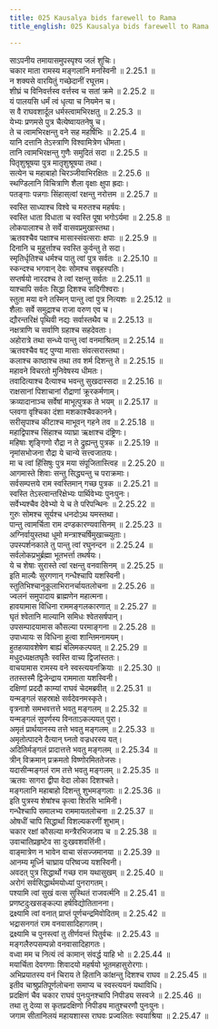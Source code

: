 ```yaml
---
title: 025 Kausalya bids farewell to Rama
title_english: 025 Kausalya bids farewell to Rama

---
```

<div class="audioEmbed"  caption="श्रीराम-हरिसीताराममूर्ति-घनपाठिभ्यां वचनम्" src="https://archive.org/download/Ramayana-recitation-Sriram-harisItArAmamUrti-Ghanapaati-v2/Kanda_2/Kanda_2_AYK-025-Kousalya_Ashirvachanam.mp3"></div>

  
साऽपनीय तमायासमुपस्पृश्य जलं शुचिः।  
चकार माता रामस्य मङ्गलानि मनस्विनी ॥ 2.25.1 ॥   
न शक्यसे वारयितुं गच्छेदानीं रघूत्तम।  
शीघ्रं च विनिवर्त्तस्व वर्त्तस्व च सतां क्रमे ॥ 2.25.2 ॥   
यं पालयसि धर्मं त्वं धृत्या च नियमेन च।  
स वै राघवशार्दूल धर्मस्त्वामभिरक्षतु ॥ 2.25.3 ॥   
येभ्यः प्रणमसे पुत्र चैत्येष्वायतनेषु च।  
ते च त्वामभिरक्षन्तु वने सह महर्षिभिः ॥ 2.25.4 ॥   
यानि दत्तानि तेऽस्त्राणि विश्वामित्रेण धीमता।  
तानि त्वामभिरक्षन्तु गुणैः समुदितं सदा ॥ 2.25.5 ॥   
पितृशुश्रूषया पुत्र मातृशुश्रूषया तथा।  
सत्येन च महाबाहो चिरञ्जीवाभिरक्षितः ॥ 2.25.6 ॥   
स्थण्डिलानि विचित्राणि शैला वृक्षाः क्षुपा ह्रदाः।  
पतङ्गाः पन्नगाः सिंहास्त्वां रक्षन्तु नरोत्तम ॥ 2.25.7 ॥   
स्वस्ति साध्याश्च विश्वे च मरुतश्च महर्षयः।  
स्वस्ति धाता विधाता च स्वस्ति पूषा भगोऽर्यमा ॥ 2.25.8 ॥   
लोकपालाश्च ते सर्वे वासवप्रमुखास्तथा।  
ऋतवश्चैव पक्षाश्च मासास्संवत्सराः क्षपाः ॥ 2.25.9 ॥   
दिनानि च मुहूर्त्ताश्च स्वस्ति कुर्वन्तु ते सदा।  
स्मृतिर्धृतिश्च धर्मश्च पातु त्वां पुत्र सर्वतः ॥ 2.25.10 ॥   
स्कन्दश्च भगवान् देवः सोमश्च सबृहस्पतिः।  
सप्तर्षयो नारदश्च ते त्वां रक्षन्तु सर्वतः ॥ 2.25.11 ॥   
याश्चापि सर्वतः सिद्धा दिशश्च सदिगीश्वराः।  
स्तुता मया वने तस्मिन् पान्तु त्वां पुत्र नित्यशः ॥ 2.25.12 ॥   
शैलाः सर्वे समुद्राश्च राजा वरुण एव च।  
द्यौरन्तरिक्षं पृथिवी नद्यः सर्वास्तथैव च ॥ 2.25.13 ॥   
नक्षत्राणि च सर्वाणि ग्रहाश्च सहदेवताः।  
अहोरात्रे तथा सन्ध्ये पान्तु त्वां वनमाश्रितम् ॥ 2.25.14 ॥   
ऋतवश्चैव षट् पुण्या मासाः संवत्सरास्तथा।  
कलाश्च काष्ठाश्च तथा तव शर्म दिशन्तु ते ॥ 2.25.15 ॥   
महावने विचरतो मुनिवेषस्य धीमतः।  
तवादित्याश्च दैत्याश्च भवन्तु सुखदास्सदा ॥ 2.25.16 ॥   
राक्षसानां पिशाचानां रौद्राणां क्रूरकर्मणाम्।  
क्रव्यादानाञ्च सर्वेषां माभूत्पुत्रक ते भयम् ॥ 2.25.17 ॥   
प्लवगा वृश्चिका दंशा मशकाश्चैवकानने।  
सरीसृपाश्च कीटाश्च माभूवन् गहने तव ॥ 2.25.18 ॥   
महाद्विपाश्च सिंहाश्च व्याघ्रा ऋक्षाश्च दंष्ट्रिणः।  
महिषाः शृङ्गिणो रौद्रा न ते द्रुह्यन्तु पुत्रक ॥ 2.25.19 ॥   
नृमांसभोजना रौद्रा ये चान्ये सत्त्वजातयः।  
मा च त्वां हिंसिषुः पुत्र मया संपूजितास्त्विह ॥ 2.25.20 ॥   
आगमास्ते शिवाः सन्तु सिद्ध्यन्तु च पराक्रमाः।  
सर्वसम्पत्तये राम स्वस्तिमान् गच्छ पुत्रक ॥ 2.25.21 ॥   
स्वस्ति तेऽस्त्वान्तरिक्षेभ्यः पार्थिवेभ्यः पुनःपुनः।  
सर्वेभ्यश्चैव देवेभ्यो ये च ते परिपन्थिनः ॥ 2.25.22 ॥   
गुरुः सोमश्च सूर्यश्च धनदोऽथ यमस्तथा।  
पान्तु त्वामर्चिता राम दण्डकारण्यवासिनम् ॥ 2.25.23 ॥   
अग्निर्वायुस्तथा धूमो मन्त्राश्चर्षिमुखाच्च्युताः।  
उपस्पर्शनकाले तु पान्तु त्वां रघुनन्दन ॥ 2.25.24 ॥   
सर्वलोकप्रभुर्ब्रह्मा भूतभर्त्ता तथर्षयः।  
ये च शेषाः सुरास्ते त्वां रक्षन्तु वनवासिनम् ॥ 2.25.25 ॥   
इति माल्यैः सुरगणान् गन्धैश्चापि यशस्विनी।  
स्तुतिभिश्चानुकूलाभिरानर्चायतलोचना ॥ 2.25.26 ॥   
ज्वलनं समुपादाय ब्राह्मणेन महात्मना।  
हावयामास विधिना राममङ्गलकारणात् ॥ 2.25.27 ॥   
घृतं श्वेतानि माल्यानि समिधः श्वेतसर्षपान्।  
उपसम्पादयामास कौसल्या परमाङ्गना ॥ 2.25.28 ॥   
उपाध्यायः स विधिना हुत्वा शान्तिमनामयम्।  
हुतहव्यावशेषेण बाह्यं बलिमकल्पयत् ॥ 2.25.29 ॥   
मधुदध्यक्षतघृतैः स्वस्ति वाच्य द्विजांस्ततः।  
वाचयामास रामस्य वने स्वस्त्ययनक्रियाः ॥ 2.25.30 ॥   
ततस्तस्मै द्विजेन्द्राय राममाता यशस्विनी।  
दक्षिणां प्रददौ काम्यां राघवं चेदमब्रवीत् ॥ 2.25.31 ॥   
यन्मङ्गलं सहस्राक्षे सर्वदेवनमस्कृते।  
वृत्रनाशे समभवत्तत्ते भवतु मङ्गलम् ॥ 2.25.32 ॥   
यन्मङ्गलं सुपर्णस्य विनताऽकल्पयत् पुरा।  
अमृतं प्रार्थयानस्य तत्ते भवतु मङ्गलम् ॥ 2.25.33 ॥   
अमृतोत्पादने दैत्यान् घ्नतो वज्रधरस्य यत्।  
अदितिर्मङ्गलं प्रादात्तत्ते भवतु मङ्गलम् ॥ 2.25.34 ॥   
त्रीन् विक्रमान् प्रक्रमतो विष्णोरमिततेजसः।  
यदासीन्मङ्गलं राम तत्ते भवतु मङ्गलम् ॥ 2.25.35 ॥   
ऋतवः सागरा द्वीपा वेदा लोका दिशश्चते।  
मङ्गलानि महाबाहो दिशन्तु शुभमङ्गलाः ॥ 2.25.36 ॥   
इति पुत्रस्य शेषांश्च कृत्वा शिरसि भामिनी।  
गन्धैश्चापि समालभ्य राममायतलोचना ॥ 2.25.37 ॥   
ओषधीं चापि सिद्धार्थां विशल्यकरणीं शुभाम्।  
चकार रक्षां कौसल्या मन्त्रैरभिजजाप च ॥ 2.25.38 ॥   
उवाचातिप्रहृष्टेव सा दुःखवशवर्त्तिनी।  
वाङ्मात्रेण न भावेन वाचा संसज्जमानया ॥ 2.25.39 ॥   
आनम्य मूर्ध्नि चाघ्राय परिष्वज्य यशस्विनी।  
अवदत् पुत्र सिद्धार्थो गच्छ राम यथासुखम् ॥ 2.25.40 ॥   
अरोगं सर्वसिद्धार्थमयोध्यां पुनरागतम्।  
पश्यामि त्वां सुखं वत्स सुस्थितं राजवर्त्मनि ॥ 2.25.41 ॥   
प्रणष्टदुःखसङ्कल्पा हर्षविद्योतितानना।  
द्रक्ष्यामि त्वां वनात् प्राप्तं पूर्णचन्द्रमिवोदितम् ॥ 2.25.42 ॥   
भद्रासनगतं राम वनवासादिहागतम्।  
द्रक्ष्यामि च पुनस्त्वां तु तीर्णवन्तं पितुर्वचः ॥ 2.25.43 ॥   
मङ्गलैरुपसम्पन्नो वनवासादिहागतः।  
वध्वा मम च नित्यं त्वं कामान् संवर्द्ध याहि भो ॥ 2.25.44 ॥   
मयार्चिता देवगणाः शिवादयो महर्षयो भूतमहासुरोरगाः।  
अभिप्रयातस्य वनं चिराय ते हितानि कांक्षन्तु दिशश्च राघव ॥ 2.25.45 ॥   
इतीव चाश्रुप्रतिपूर्णलोचना समाप्य च स्वस्त्ययनं यथाविधि।  
प्रदक्षिणं चैव चकार राघवं पुनःपुनश्चापि निपीड्य सस्वजे ॥ 2.25.46 ॥   
तथा तु देव्या स कृतप्रदक्षिणो निपीड्य मातुश्चरणौ पुनःपुनः।  
जगाम सीतानिलयं महायशास्स राघवः प्रज्वलितः स्वयाश्रिया ॥ 2.25.47 ॥   